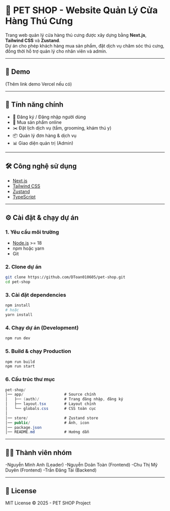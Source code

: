 # 🐾 PET SHOP - Website Quản Lý Cửa Hàng Thú Cưng

Trang web quản lý cửa hàng thú cưng được xây dựng bằng **Next.js**, **Tailwind CSS** và **Zustand**.  
Dự án cho phép khách hàng mua sản phẩm, đặt dịch vụ chăm sóc thú cưng, đồng thời hỗ trợ quản lý cho nhân viên và admin.

---

## 🚀 Demo
(Thêm link demo Vercel nếu có)

---

## 📌 Tính năng chính
- 👤 Đăng ký / Đăng nhập người dùng  
- 🛒 Mua sản phẩm online  
- ✂️ Đặt lịch dịch vụ (tắm, grooming, khám thú y)  
- 📦 Quản lý đơn hàng & dịch vụ  
- 📊 Giao diện quản trị (Admin)  

---

## 🛠️ Công nghệ sử dụng
- [Next.js](https://nextjs.org/)  
- [Tailwind CSS](https://tailwindcss.com/)  
- [Zustand](https://zustand-demo.pmnd.rs/)  
- [TypeScript](https://www.typescriptlang.org/)  

---

## ⚙️ Cài đặt & chạy dự án

### 1. Yêu cầu môi trường
- [Node.js](https://nodejs.org/) >= 18  
- npm hoặc yarn  
- Git  

### 2. Clone dự án
```bash
git clone https://github.com/DToan010605/pet-shop.git
cd pet-shop
```

### 3. Cài đặt dependencies
```bash
npm install
# hoặc
yarn install
```

### 4. Chạy dự án (Development)
```bash
npm run dev
```

### 5. Build & chạy Production
```bash
npm run build
npm run start
```

### 6. Cấu trúc thư mục
```csharp
pet-shop/
│── app/                  # Source chính
│   ├── (auth)/           # Trang đăng nhập, đăng ký
│   ├── layout.tsx        # Layout chính
│   └── globals.css       # CSS toàn cục
│
│── store/                # Zustand store
│── public/               # Ảnh, icon
│── package.json
│── README.md             # Hướng dẫn

```
---

## 👨‍💻 Thành viên nhóm
  -Nguyễn Minh Anh (Leader)
  -Nguyễn Doãn Toàn (Frontend)
  -Chu Thị Mỹ Duyên (Frontend)
  -Trần Đăng Tài (Backend)

---
## 📜 License

MIT License © 2025 - PET SHOP Project
